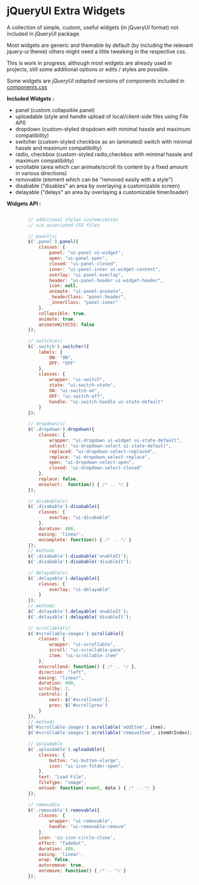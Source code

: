 jQueryUI Extra Widgets
======================

A collection of simple, custom, useful widgets (in jQueryUI format) not included in jQueryUI package.

Most widgets are generic and themable by default (by including the relevant jquery-ui theme)
others might need a little tweeking in the respective css.

This is work in progress, although most widgets are already used in projects,
still some additional options or edits / styles are possible.


Some widgets are *jQueryUI adapted* versions of components 
included in [components.css](https://github.com/foo123/components.css)


**Included Widgets :**

* panel    (custom collapsible panel)
* uploadable  (style and handle upload of local/client-side files using File API)
* dropdown  (custom-styled dropdown with minimal hassle and maximum compatibility)
* switcher  (custom-styled checkbox as an (animated) switch with minimal hassle and maximum compatibility)
* radio, checkbox  (custom-styled radio,checkbox with minimal hassle and maximum compatibility)
* scrollable  (area which can animate/scroll its content by a fixed amount in various directions)
* removable  (element which can be "removed easily with a style")
* disabable  ("disables" an area by overlaying a customizable screen)
* delayable  ("delays" an area by overlaying a customizable timer/loader)


**Widgets API :**

```javascript

        // additional styles customization
        // via associated CSS files
        
        // panel(s)
        $('.panel').panel({
            classes: {
                panel: "ui-panel ui-widget",
                open: "ui-panel-open",
                closed: "ui-panel-closed",
                inner: "ui-panel-inner ui-widget-content",
                overlay: "ui-panel-overlay",
                header: "ui-panel-header ui-widget-header",
                icon: null,
                animate: "ui-panel-animate",
                _headerClass: "panel-header",
                _innerClass: "panel-inner"
            },
            collapsible: true,
            animate: true,
            animateWithCSS: false
        });
        
        // switch(es)
        $('.switch').switcher({
            labels: {
                ON: "ON",
                OFF: "OFF"
            },
            classes: {
                wrapper: "ui-switch",
                state: "ui-switch-state",
                ON: "ui-switch-on",
                OFF: "ui-switch-off",
                handle: "ui-switch-handle ui-state-default"
            }
        });
        
        // dropdown(s)
        $('.dropdown').dropdown({
            classes: {
                wrapper: "ui-dropdown ui-widget ui-state-default",
                select: "ui-dropdown-select ui-state-default",
                replaced: "ui-dropdown-select-replaced",
                replace: "ui-dropdown-select-replace",
                open: "ui-dropdown-select-open",
                closed: "ui-dropdown-select-closed"
            },
            replace: false,
            onselect:  function() { /* .. */ }
        });
        
        // disabable(s)
        $('.disabable').disabable({
            classes: {
                overlay: "ui-disabable"
            },
            duration: 400,
            easing: 'linear',
            oncomplete: function() { /* .. */ }
        });
        // methods
        $('.disabable').disabable('enableIt');
        $('.disabable').disabable('disableIt');
        
        // delayable(s)
        $('.delayable').delayable({
            classes: {
                overlay: "ui-delayable"
            }
        });
        // methods
        $('.delayable').delayable('enableIt');
        $('.delayable').delayable('disableIt');
        
        // scrollable(s)
        $('#scrollable-images').scrollable({
            classes: {
                wrapper: "ui-scrollable",
                scroll: "ui-scrollable-pane",
                item: "ui-scrollable-item"
            },
            onscrollend: function() { /* .. */ },
            direction: "left",
            easing: "linear",
            duration: 400,
            scrollby: 2,
            controls: {
                next: $('#scrollnext'),
                prev: $('#scrollprev')
            }
        });
        // methods
        $('#scrollable-images').scrollable('addItem', item);
        $('#scrollable-images').scrollable('removeItem', itemOrIndex);
        
        // uploadable
        $('.uploadable').uploadable({
            classes: {
                button: "ui-button-xlarge",
                icon: "ui-icon-folder-open",
            },
            text: "Load File",
            fileType: "image",
            onload: function( event, data ) { /* .. */ }
        });
        
        // removable
        $('.removable').removable({
            classes: {
                wrapper: "ui-removable",
                handle: "ui-removable-remove"
            },
            icon: 'ui-icon-circle-close',
            effect: "fadeOut",
            duration: 400,
            easing: 'linear',
            wrap: false,
            autoremove: true,
            onremove: function() { /* .. */ }
        });

```
